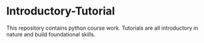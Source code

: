 # Introductory-Tutorial
This repository contains python course work. 
Tutorials are all introductory in nature and build foundational skills. 
